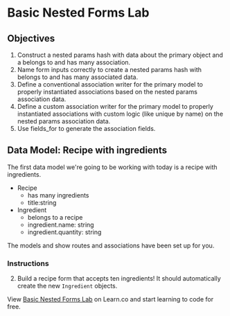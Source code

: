 
# Basic Nested Forms Lab

## Objectives

1. Construct a nested params hash with data about the primary object and a belongs to and has many association.
3. Name form inputs correctly to create a nested params hash with belongs to and has many associated data.
4. Define a conventional association writer for the primary model to properly instantiated associations based on the nested params association data.
5. Define a custom association writer for the primary model to properly instantiated associations with custom logic (like unique by name) on the nested params association data.
5. Use fields_for to generate the association fields.

## Data Model: Recipe with ingredients

The first data model we're going to be working with today is a recipe with ingredients.

  * Recipe
    * has many ingredients
    * title:string    
  * Ingredient
    * belongs to a recipe
    * ingredient.name: string
    * ingredient.quantity: string

The models and show routes and associations have been set up for you.

### Instructions

2. Build a recipe form that accepts ten ingredients! It should automatically
   create the new `Ingredient` objects.

<p data-visibility='hidden'>View <a href='https://learn.co/lessons/basic-nested-forms-lab' title='Basic Nested Forms Lab'>Basic Nested Forms Lab</a> on Learn.co and start learning to code for free.</p>

